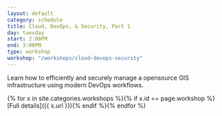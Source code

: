 ```yaml
---
layout: default
category: schedule
title: Cloud, DevOps, & Security, Part 1
day: tuesday
start: 2:00PM
end: 3:00PM
type: workshop
workshop: "/workshops/cloud-devops-security"
---
```


Learn how to efficiently and securely manage a opensource GIS infrastructure using modern DevOps workflows.

{% for x in site.categories.workshops %}{% if x.id == page.workshop %}[Full details]({{ x.url }}){% endif %}{% endfor %}
